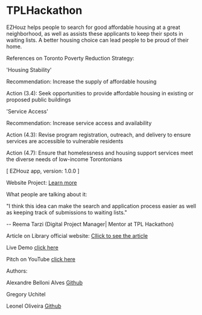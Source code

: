 # TPLHackathon
EZHouz helps people to search for good affordable housing at a great neighborhood, as well as assists these applicants to keep their spots in waiting lists. A better housing choice can lead people to be proud of their home.

References on Toronto Poverty Reduction Strategy:

'Housing Stability'

Recommendation: Increase the supply of affordable housing

Action (3.4): Seek opportunities to provide affordable housing in existing or proposed public buildings

'Service Access'

Recommendation: Increase service access and availability

Action (4.3): Revise program registration, outreach, and delivery to ensure services are accessible to vulnerable residents

Action (4.7): Ensure that homelessness and housing support services meet the diverse needs of low-income Torontonians


[ EZHouz app, version: 1.0.0 ]

Website Project: [Learn more](http://alexandrebelloni.com/poh/doc/index.html) 

What people are talking about it:

"I think this idea can make the search and application process easier as well as keeping track of submissions to waiting lists."

-- Reema Tarzi (Digital Project Manager| Mentor at TPL Hackathon)

Article on Library official website:
[Cllick to see the article](http://torontopubliclibrary.typepad.com/digital_design_studio/2016/09/recap-tpls-second-annual-hackathon-toronto-poverty-reduction-strategy.html) 

Live Demo [click here](http://onclickmidia.net/library/) 

Pitch on YouTube [click here](https://www.youtube.com/watch?v=X5PWzBvAzXU) 


Authors:

Alexandre Belloni Alves [Github](https://github.com/alexbelloni) 

Gregory Uchitel

Leonel Oliveira [Github](https://github.com/leoneloliver)


